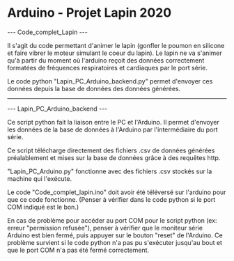 # Arduino - Projet Lapin 2020

--- Code_complet_Lapin ---


Il s'agit du code permettant d'animer le lapin (gonfler le poumon en silicone et faire vibrer le moteur simulant le coeur du lapin).
Le lapin ne va s'animer qu'à partir du moment où l'arduino reçoit des données correctement formatées de fréquences respiratoires et cardiaques par le port série.

Le code python "Lapin_PC_Arduino_backend.py" permet d'envoyer ces données depuis la base de données des données générées.

___

--- Lapin_PC_Arduino_backend ---



Ce script python fait la liaison entre le PC et l'Arduino. Il permet d'envoyer les données de la base de données à l'Arduino par l'intermédiaire du port série.

Ce script télécharge directement des fichiers .csv de données générées préalablement et mises sur la base de données grâce à des requêtes http.

"Lapin_PC_Arduino.py" fonctionne avec des fichiers .csv stockés sur la machine qui l'exécute.

Le code "Code_complet_lapin.ino" doit avoir été téléversé sur l'arduino pour que ce code fonctionne. (Penser à vérifier dans le code python si le port COM indiqué est le bon.)

En cas de problème pour accéder au port COM pour le script python (ex: erreur "permission refusée"), penser à vérifier que le moniteur série Arduino est bien fermé, puis appuyer sur le bouton "reset" de l'Arduino.
Ce problème survient si le code python n'a pas pu s'exécuter jusqu'au bout et que le port COM n'a pas été fermé correctement.
